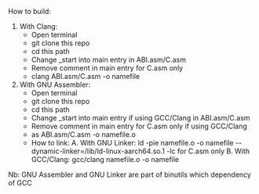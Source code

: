 How to build:
1. With Clang:
   - Open terminal
   - git clone this repo
   - cd this path
   - Change _start into main entry in ABI.asm/C.asm
   - Remove comment in main entry for C.asm only
   - clang ABI.asm/C.asm -o namefile
2. With GNU Assembler:
   - Open terminal
   - git clone this repo
   - cd this path
   - Change _start into main entry if using GCC/Clang in ABI.asm/C.asm
   - Remove comment in main entry for C.asm only if using GCC/Clang
   - as ABI.asm/C.asm -o namefile.o
   - How to link:
      A. With GNU Linker:
         ld -pie namefile.o -o namefile --dynamic-linker=/lib/ld-linux-aarch64.so.1 -lc for C.asm only
      B. With GCC/Clang:
         gcc/clang namefile.o -o namefile

Nb: GNU Assembler and GNU Linker are part of binutils which dependency of GCC
